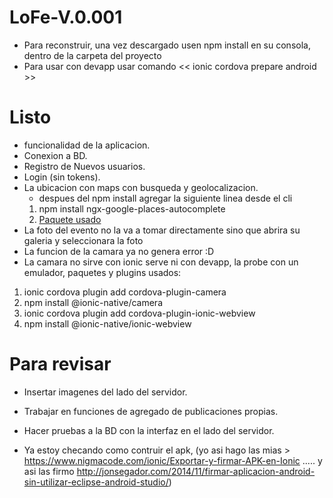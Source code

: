 # LoFe-V.0.001
* Para reconstruir, una vez descargado usen npm install en su consola, dentro de la carpeta del proyecto
* Para usar con devapp usar comando << ionic cordova prepare android >>

# Listo

* funcionalidad de la aplicacion.
* Conexion a BD.
* Registro de Nuevos usuarios.
* Login (sin tokens).
* La ubicacion con maps con busqueda y geolocalizacion.
  *  despues del npm install agregar la siguiente linea desde el cli
  1. npm install ngx-google-places-autocomplete
  2. [Paquete usado](https://www.npmjs.com/package/ngx-google-places-autocomplete)
 * La foto del evento no la va a tomar directamente sino que abrira su galeria y seleccionara la foto
  * La funcion de la camara ya no genera error :D
  * La camara no sirve con ionic serve ni con devapp, la probe con un emulador, paquetes y plugins usados:
  1. ionic cordova plugin add cordova-plugin-camera
  2. npm install @ionic-native/camera
  3. ionic cordova plugin add cordova-plugin-ionic-webview
  4. npm install @ionic-native/ionic-webview

# Para revisar

* Insertar imagenes del lado del servidor.
* Trabajar en funciones de agregado de publicaciones propias.
* Hacer pruebas a la BD con la interfaz en el lado del servidor.

* Ya estoy checando como contruir el apk, (yo asi hago las mias > https://www.nigmacode.com/ionic/Exportar-y-firmar-APK-en-Ionic ..... y asi las firmo http://jonsegador.com/2014/11/firmar-aplicacion-android-sin-utilizar-eclipse-android-studio/)
